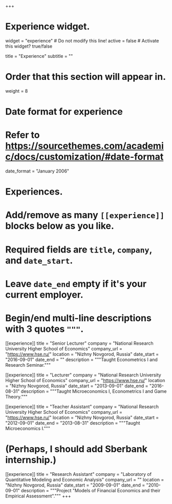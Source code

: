 +++
# Experience widget.
widget = "experience"  # Do not modify this line!
active = false  # Activate this widget? true/false

title = "Experience"
subtitle = ""

# Order that this section will appear in.
weight = 8

# Date format for experience
#   Refer to https://sourcethemes.com/academic/docs/customization/#date-format
date_format = "January 2006"

# Experiences.
#   Add/remove as many `[[experience]]` blocks below as you like.
#   Required fields are `title`, `company`, and `date_start`.
#   Leave `date_end` empty if it's your current employer.
#   Begin/end multi-line descriptions with 3 quotes `"""`.

[[experience]]
  title = "Senior Lecturer"
  company = "National Research University Higher School of Economics"
  company_url = "https://www.hse.ru/"
  location = "Nizhny Novgorod, Russia"
  date_start = "2016-09-01"
  date_end = ""
  description = """Taught Econometrics I and Research Seminar."""
  
  [[experience]]
  title = "Lecturer"
  company = "National Research University Higher School of Economics"
  company_url = "https://www.hse.ru/"
  location = "Nizhny Novgorod, Russia"
  date_start = "2013-09-01"
  date_end = "2016-08-31"
  description = """Taught Microeconomics I, Econometrics I and Game Theory."""
  
  [[experience]]
  title = "Teacher Assistant"
  company = "National Research University Higher School of Economics"
  company_url = "https://www.hse.ru/"
  location = "Nizhny Novgorod, Russia"
  date_start = "2012-09-01"
  date_end = "2013-08-31"
  description = """Taught Microeconomics I."""
  
# (Perhaps, I should add Sberbank internship.)
   
[[experience]]
  title = "Research Assistant"
  company = "Laboratory of Quantitative Modeling and Economic Analysis"
  company_url = ""
  location = "Nizhny Novgorod, Russia"
  date_start = "2009-09-01"
  date_end = "2010-09-01"
  description = """Project "Models of Financial Economics and their Empirical Assessment"."""
+++
